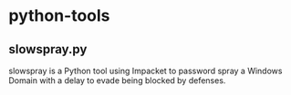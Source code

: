 # python-tools

## slowspray.py

slowspray is a Python tool using Impacket to password spray a Windows Domain with a delay to evade being blocked by defenses.

